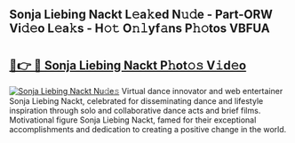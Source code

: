 ## Sonja Liebing Nackt L𝚎a𝚔ed N𝚞𝚍e - Part-ORW Vi𝚍𝚎o L𝚎a𝚔s - H𝚘𝚝 O𝚗𝚕yf𝚊ns P𝚑𝚘tos VBFUA

# <h2><a href="http://kfdrxkw.oniu.top/?m=Sonja+Liebing+Nackt">🔗👉 🔴 Sonja Liebing Nackt P𝚑ot𝚘𝚜 V𝚒d𝚎o</a></h2>

[![Sonja Liebing Nackt Nu𝚍e𝚜](https://i.imgur.com/0qMVB7G.gif)](http://kfdrxkw.oniu.top/?m=Sonja+Liebing+Nackt)
Virtual dance innovator and web entertainer Sonja Liebing Nackt, celebrated for disseminating dance and lifestyle inspiration through solo and collaborative dance acts and brief films. Motivational figure Sonja Liebing Nackt, famed for their exceptional accomplishments and dedication to creating a positive change in the world.  
